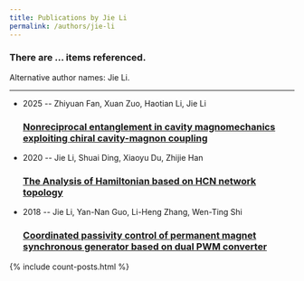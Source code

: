 ```yaml
---
title: Publications by Jie Li
permalink: /authors/jie-li
---
```


<h3 id="number-posts">There are ... items referenced.</h3>
<p id='info-authors'>Alternative author names: Jie Li.</p>
<hr />
<ul class="post-list">
<li><span class='post-meta'>2025 -- Zhiyuan Fan, Xuan Zuo, Haotian Li, Jie Li</span><h3><a class='post-link' href="{{ site.baseurl }}/nonreciprocal-entanglement-in-cavity-magnomechanics-exploiting-chiral-cavity-magnon-coupling">Nonreciprocal entanglement in cavity magnomechanics exploiting chiral cavity-magnon coupling</a></h3></li>
<li><span class='post-meta'>2020 -- Jie Li, Shuai Ding, Xiaoyu Du, Zhijie Han</span><h3><a class='post-link' href="{{ site.baseurl }}/the-analysis-of-hamiltonian-based-on-hcn-network-topology">The Analysis of Hamiltonian based on HCN network topology</a></h3></li>
<li><span class='post-meta'>2018 -- Jie Li, Yan-Nan Guo, Li-Heng Zhang, Wen-Ting Shi</span><h3><a class='post-link' href="{{ site.baseurl }}/coordinated-passivity-control-of-permanent-magnet-synchronous-generator-based-on-dual-pwm-converter">Coordinated passivity control of permanent magnet synchronous generator based on dual PWM converter</a></h3></li>

</ul>
{% include count-posts.html %}
